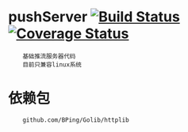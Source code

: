 # pushServer [![Build Status](https://travis-ci.org/BPing/pushSever-Go.svg?branch=master)](https://travis-ci.org/BPing/pushSever-Go) [![Coverage Status](https://coveralls.io/repos/github/BPing/pushSever-Go/badge.svg?branch=master)](https://coveralls.io/github/BPing/pushSever-Go?branch=master)
        基础推流服务器代码
        目前只兼容linux系统
        
# 依赖包
        github.com/BPing/Golib/httplib
